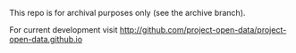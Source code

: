 This repo is for archival purposes only (see the archive branch).

For current development visit http://github.com/project-open-data/project-open-data.github.io